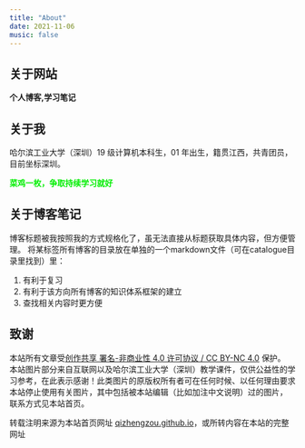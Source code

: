 ```yaml
---
title: "About"
date: 2021-11-06
music: false
---
```




## 关于网站

**个人博客,学习笔记**

## 关于我

哈尔滨工业大学（深圳）19 级计算机本科生，01 年出生，籍贯江西，共青团员，目前坐标深圳。

<font color=gree>**菜鸡一枚，争取持续学习就好**</font>

## 关于博客笔记
博客标题被我按照我的方式规格化了，虽无法直接从标题获取具体内容，但方便管理。
将某标签所有博客的目录放在单独的一个markdown文件（可在catalogue目录里找到）里：
1. 有利于复习
2. 有利于该方向所有博客的知识体系框架的建立
3. 查找相关内容时更方便


## 致谢
本站所有文章受[创作共享 署名-非商业性 4.0 许可协议 / CC BY-NC 4.0](https://creativecommons.org/licenses/by-nc/4.0/) 保护。
本站图片部分来自互联网以及哈尔滨工业大学（深圳）教学课件，仅供公益性的学习参考，在此表示感谢！此类图片的原版权所有者可在任何时候、以任何理由要求本站停止使用有关图片，其中包括被本站编辑（比如加注中文说明）过的图片， 联系方式见本站首页。

转载注明来源为本站首页网址 [qizhengzou.github.io](https://qizhengzou.github.io/)，或所转内容在本站的完整网址

